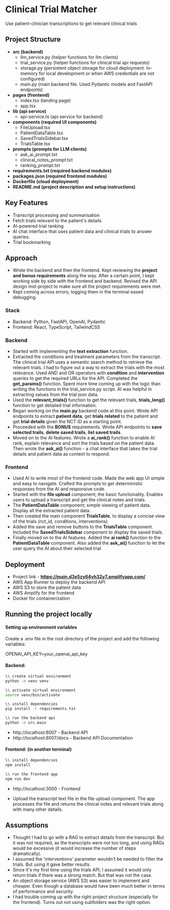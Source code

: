 # Clinical Trial Matcher
Use patient-clinician transcriptions to get relevant clinical trials

## Project Structure
- **src (backend)**
  - llm_service.py (helper functions for llm clients)
  - trial_service.py (helper functions for clinical trial api requests)
  - storage.py (persistent object storage for cloud deployment. In-memory for local development or when AWS credentials are not configured)
  - main.py (main backend file. Used Pydantic models and FastAPI endpoints)
- **pages (frontend)**
  - index.tsx (landing page)
  - app.tsx 
- **lib (api service)**
  - api-service.ts (api service for backend)
- **components (required UI components)**
  - FileUpload.tsx 
  - PatientDataTable.tsx
  - SavedTrialsSidebar.tsx
  - TrialsTable.tsx
- **prompts (prompts for LLM clients)**
  - ask_ai_prompt.txt
  - clinical_notes_prompt.txt
  - ranking_prompt.txt 
- **requirements.txt (required backend modules)**
- **packages.json (required frontend modules)**
- **Dockerfile (cloud deployment)**
- **README.md (project description and setup instructions)**

## Key Features
- Transcript processing and summarisation
- Fetch trials relevant to the patient's details
- AI-powered trial ranking
- AI chat interface that uses patient data and clinical trials to answer queries.
- Trial bookmarking 

## Approach
- Wrote the backend and then the frontend. Kept reviewing the **project and bonus requirements** along the way. After a certain point, I kept working side by side with the frontend and backend. Revised the API design mid-project to make sure all the project requirements were met.
- Kept coming across errors; logging them in the terminal eased debugging.
### Stack
- Backend: Python, FastAPI, OpenAI, Pydantic
- Frontend: React, TypeScript, TailwindCSS
### Backend
- Started with implementing the **text extraction** function.
- Extracted the conditions and treatment parameters from the transcript. The clinical trial API uses a semantic search method to retrieve the relevant trials. I had to figure out a way to extract the trials with the most relevance. Used AND and OR operators with **condition** and **intervention** queries to get the required URLs for the API. Completed the **get_params()** function. Spent more time coming up with the logic than writing the functions in the trial_service.py script. AI was helpful in extracting values from the trial json data.
- Used the **relevant_trials()** function to get the relevant trials, **trials_long()** function to get detailed trial information. 
- Began working on the **main.py** backend code at this point. Wrote API endpoints to extract **patient data**, get **trials related** to the patient and get **trial details** given the NCT ID as a starting point.
- Proceeded with the **BONUS** requirements. Wrote API endpoints to **save selected trails**, **delete saved trails**, **list saved trails**. 
- Moved on to the AI features. Wrote a **ai_rank()** function to enable AI rank, explain relevance and sort the trials based on the patient data. Then wrote the **ask_ai()** function - a chat interface that takes the trial details and patient data as context to respond. 
### Frontend
- Used AI to write most of the frontend code. Made the web app UI simple and easy to navigate. Crafted the prompts to get deterministic responses from the AI and responsive code.
- Started with the **file upload** component; the basic functionality. Enables users to upload a transcript and get the clinical notes and trials.
- The **PatientDataTable** component; simple viewing of patient data. Display all the extracted patient data.
- Then created the main component **TrialsTable**, to display a concise view of the trials (nct_id, conditions, interventions)   
- Added the save and remove buttons to the **TrialsTable** component. Included the **SavedTrialsSidebar** component to display the saved trials. 
- Finally moved on to the AI features. Added the **ai rank()** function to the **PatientDataTable** component. Also added the **ask_ai()** function to let the user query the AI about their selected trial 

## Deployment 

- Project link - **https://main.d3e5zy64vh32y7.amplifyapp.com/**
- AWS App Runner to deploy the backend API
- AWS S3 to store the patient data
- AWS Amplify for the frontend
- Docker for containerization

## Running the project locally

#### Setting up environment variables

Create a .env file in the root directory of the project and add the following variables:

OPENAI_API_KEY=your_openai_api_key

#### Backend: 
```bash
\\ create virtual environment
python -m venv venv 

\\ activate virtual environment
source venv/bin/activate 

\\ install dependencies
pip install -r requirements.txt 

\\ run the backend api
python -m src.main 
```
- http://localhost:8007 - Backend API
- http://localhost:8007/docs - Backend API Documentation

#### Frontend: (in another terminal)
```bash
\\ install dependencies
npm install 

\\ run the frontend app
npm run dev 
```
- http://localhost:3000 - Frontend

- Upload the transcript text file in the file upload component. The app processes the file and returns the clinical notes and relevant trials along with many other details.

## Assumptions
- Thought I had to go with a RAG to extract details from the transcript. But it was not required, as the transcripts were not too long, and using RAGs would be excessive (it would increase the number of steps dramatically).
- I assumed the 'interventions' parameter wouldn't be needed to filter the trials. But using it gave better results.
- Since it's my first time using the trials API, I assumed it would only return trials if there was a strong match. But that was not the case.
- An object storage service (AWS S3) was easier to implement and cheaper. Even though a database would have been much better in terms of performance and security.
- I had trouble coming up with the right project structure (especially for the frontend). Turns out not using subfolders was the right option. 

  
